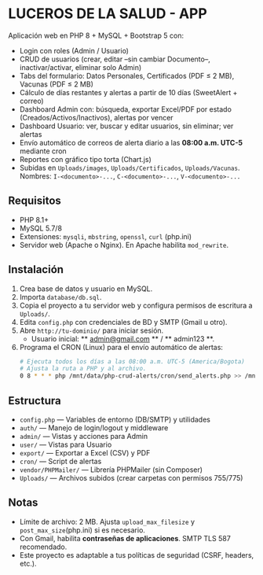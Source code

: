 # LUCEROS DE LA SALUD - APP

Aplicación web en PHP 8 + MySQL + Bootstrap 5 con:
- Login con roles (Admin / Usuario)
- CRUD de usuarios (crear, editar –sin cambiar Documento–, inactivar/activar, eliminar solo Admin)
- Tabs del formulario: Datos Personales, Certificados (PDF ≤ 2 MB), Vacunas (PDF ≤ 2 MB)
- Cálculo de días restantes y alertas a partir de 10 días (SweetAlert + correo)
- Dashboard Admin con: búsqueda, exportar Excel/PDF por estado (Creados/Activos/Inactivos), alertas por vencer
- Dashboard Usuario: ver, buscar y editar usuarios, sin eliminar; ver alertas
- Envío automático de correos de alerta diario a las **08:00 a.m. UTC-5** mediante cron
- Reportes con gráfico tipo torta (Chart.js)
- Subidas en `Uploads/images`, `Uploads/Certificados`, `Uploads/Vacunas`. Nombres: `I-<documento>-...`, `C-<documento>-...`, `V-<documento>-...`

## Requisitos
- PHP 8.1+
- MySQL 5.7/8
- Extensiones: `mysqli`, `mbstring`, `openssl`, `curl` (php.ini)
- Servidor web (Apache o Nginx). En Apache habilita `mod_rewrite`.

## Instalación
1. Crea base de datos y usuario en MySQL.
2. Importa `database/db.sql`.
3. Copia el proyecto a tu servidor web y configura permisos de escritura a `Uploads/`.
4. Edita `config.php` con credenciales de BD y SMTP (Gmail u otro).
5. Abre `http://tu-dominio/` para iniciar sesión.
   - Usuario inicial: ** admin@gmail.com ** / ** admin123 **.
6. Programa el CRON (Linux) para el envío automático de alertas:
   ```bash
   # Ejecuta todos los días a las 08:00 a.m. UTC-5 (America/Bogota)
   # Ajusta la ruta a PHP y al archivo.
   0 8 * * * php /mnt/data/php-crud-alerts/cron/send_alerts.php >> /mnt/data/php-crud-alerts/logs/cron.log 2>&1
   ```

## Estructura
- `config.php` — Variables de entorno (DB/SMTP) y utilidades
- `auth/` — Manejo de login/logout y middleware
- `admin/` — Vistas y acciones para Admin
- `user/` — Vistas para Usuario
- `export/` — Exportar a Excel (CSV) y PDF
- `cron/` — Script de alertas
- `vendor/PHPMailer/` — Librería PHPMailer (sin Composer)
- `Uploads/` — Archivos subidos (crear carpetas con permisos 755/775)

## Notas
- Límite de archivo: 2 MB. Ajusta `upload_max_filesize` y `post_max_size`(php.ini) si es necesario.
- Con Gmail, habilita **contraseñas de aplicaciones**. SMTP TLS 587 recomendado.
- Este proyecto es adaptable a tus políticas de seguridad (CSRF, headers, etc.).